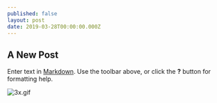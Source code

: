 ```yaml
---
published: false
layout: post
date: 2019-03-28T00:00:00.000Z
---
```

## A New Post

Enter text in [Markdown](http://daringfireball.net/projects/markdown/). Use the toolbar above, or click the **?** button for formatting help.

![3x.gif]({{site.baseurl}}/_posts/3x.gif)
